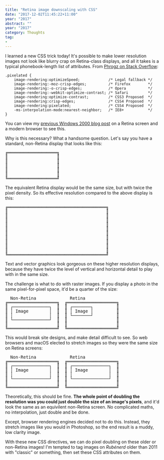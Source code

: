 ```yaml
---
title: "Retina image downscaling with CSS"
date: "2017-12-02T11:45:22+11:00"
year: "2017"
abstract: ""
year: "2017"
category: Thoughts
tag:
- 
---
```

I learned a new CSS trick today! It's possible to make lower resolution images not look like blurry crap on Retina-class displays, and all it takes is a typical phonebook-length list of attributes. From [Phrogz on Stack Overflow]\:

    .pixelated {
        image-rendering:optimizeSpeed;             /* Legal fallback */
        image-rendering:-moz-crisp-edges;          /* Firefox        */
        image-rendering:-o-crisp-edges;            /* Opera          */
        image-rendering:-webkit-optimize-contrast; /* Safari         */
        image-rendering:optimize-contrast;         /* CSS3 Proposed  */
        image-rendering:crisp-edges;               /* CSS4 Proposed  */
        image-rendering:pixelated;                 /* CSS4 Proposed  */
        -ms-interpolation-mode:nearest-neighbor;   /* IE8+           */
    }

You can view my [previous Windows 2000 blog post] on a Retina screen and a modern browser to see this.

Why is this necessary? What a handsome question. Let's say you have a standard, non-Retina display that looks like this:

<pre style="line-height:1em">
╔═══════════════════╗
║                   ║
║                   ║
║                   ║
║                   ║
║                   ║
╚═══════════════════╝
</pre>

The equivalent Retina display would be the same size, but with twice the pixel density. So its effective resolution compared to the above display is this:

<pre style="line-height:1em">
╔══════════════════════════════════════╗
║                                      ║
║                                      ║
║                                      ║
║                                      ║
║                                      ║
║                                      ║
║                                      ║
║                                      ║
║                                      ║
║                                      ║
╚══════════════════════════════════════╝
</pre>

Text and vector graphics look gorgeous on these higher resolution displays, because they have twice the level of vertical and horizontal detail to play with in the same size.

The challenge is what to do with raster images. If you display a photo in the same pixel-for-pixel space, it'd be a quarter of the size:

<pre style="line-height:1em">
  Non-Retina             Retina
╔═══════════════════╗  ╔═══════════════════╗
║ ┌──────────────┐  ║  ║ ┌───────┐         ║
║ │ Image        │  ║  ║ │ Image │         ║
║ │              │  ║  ║ └───────┘         ║
║ └──────────────┘  ║  ║                   ║
║                   ║  ║                   ║
╚═══════════════════╝  ╚═══════════════════╝
</pre>

This would break site designs, and make detail difficult to see. So web browsers and macOS elected to stretch images so they were the same size on Retina screens:

<pre style="line-height:1em">
  Non-Retina             Retina
╔═══════════════════╗  ╔═══════════════════╗
║ ┌──────────────┐  ║  ║ ┌──────────────┐  ║
║ │ Image        │  ║  ║ │ Image        │  ║
║ │              │  ║  ║ │              │  ║
║ └──────────────┘  ║  ║ └──────────────┘  ║
║                   ║  ║                   ║
╚═══════════════════╝  ╚═══════════════════╝
</pre>

Theoretically, this should be fine. **The whole point of doubling the resolution was you could just double the size of an image's pixels**, and it'd look the same as an equivilent non-Retina screen. No complicated maths, no interpolation, just double and be done.

Except, browser rendering engines decided not to do this. Instead, they stretch images like you would in Photoshop, so the end result is a muddy, low clarity image.

With these new CSS directives, we can do pixel doubling on these older or non-Retina images! I'm tempted to tag images on *Rubénerd* older than 2011 with "classic" or something, then set these CSS attributes on them.

[Phrogz on Stack Overflow]: https://stackoverflow.com/questions/3900436/image-scaling-by-css-is-there-a-webkit-alternative-for-moz-crisp-edges/8888964#8888964
[previous Windows 2000 blog post]: https://rubenerd.com/files/2017/vmware-fusion-windows-2000-kb835732/


